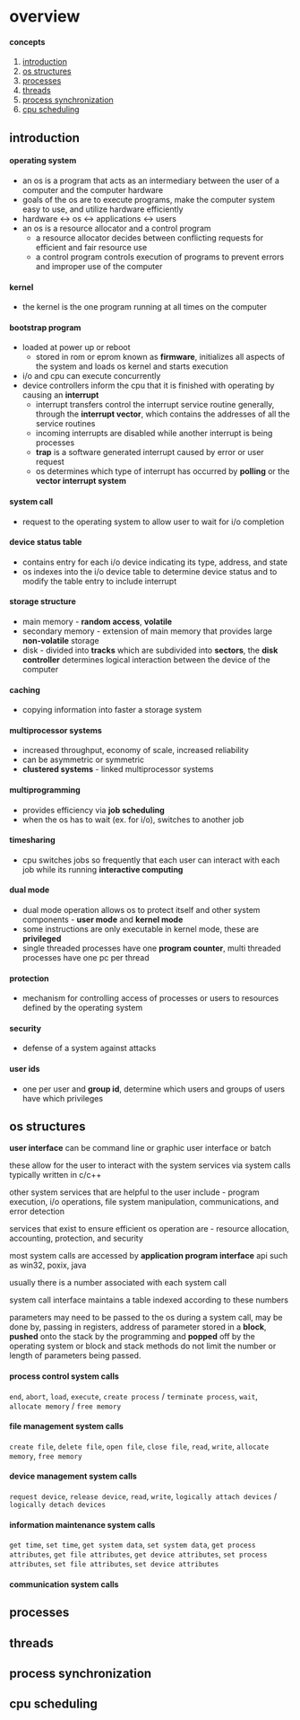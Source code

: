 #  overview

####  concepts

1.  [introduction](#introduction)  
2.  [os structures](#os-structures)  
3.  [processes](#processes)  
4.  [threads](#threads)  
5.  [process synchronization](#process-synchronization)  
6.  [cpu scheduling](#cpu-scheduling)  

##  introduction

####  operating system

-  an os is a program that acts as an intermediary between the user of a computer and the computer hardware
-  goals of the os are to execute programs, make the computer system easy to use, and utilize hardware efficiently
-  hardware $\leftrightarrow$ os $\leftrightarrow$ applications $\leftrightarrow$ users
-  an os is a resource allocator and a control program
    +  a resource allocator decides between conflicting requests for efficient and fair resource use
    +  a control program controls execution of programs to prevent errors and improper use of the computer

####  kernel

-  the kernel is the one program running at all times on the computer

####  bootstrap program

-  loaded at power up or reboot
    +  stored in rom or eprom known as **firmware**, initializes all aspects of the system and loads os kernel and starts execution
-  i/o and cpu can execute concurrently
-  device controllers inform the cpu that it is finished with operating by causing an **interrupt**
    +  interrupt transfers control the interrupt service routine generally, through the **interrupt vector**, which contains the addresses of all the service routines
    +  incoming interrupts are disabled while another interrupt is being processes
    +  **trap** is a software generated interrupt caused by error or user request
    +  os determines which type of interrupt has occurred by **polling** or the **vector interrupt system**

####  system call

-  request to the operating system to allow user to wait for i/o completion

####  device status table

-  contains entry for each i/o device indicating its type, address, and state
-  os indexes into the i/o device table to determine device status and to modify the table entry to include interrupt

####  storage structure

-  main memory -  **random access**, **volatile**
-  secondary memory -  extension of main memory that provides large **non-volatile** storage
-  disk -  divided into **tracks** which are subdivided into **sectors**, the **disk controller** determines logical interaction between the device of the computer

####  caching

-  copying information into faster a storage system

####  multiprocessor systems

-  increased throughput, economy of scale, increased reliability
-  can be asymmetric or symmetric
-  **clustered systems** -  linked multiprocessor systems

####  multiprogramming

-  provides efficiency via **job scheduling**
-  when the os has to wait (ex. for i/o), switches to another job

####  timesharing

-  cpu switches jobs so frequently that each user can interact with each job while its running **interactive computing**

####  dual mode

-  dual mode operation allows os to protect itself and other system components -  **user mode** and **kernel mode**
-  some instructions are only executable in kernel mode, these are **privileged**
-  single threaded processes have one **program counter**, multi threaded processes have one pc per thread

####  protection

-  mechanism for controlling access of processes or users to resources defined by the operating system

####  security

-  defense of a system against attacks

####  user ids

-  one per user and **group id**, determine which users and groups of users have which privileges

##  os structures

**user interface**  can be command line or graphic user interface or batch

these allow for the user to interact with the system services via system calls typically written in c/c++

other system services that are helpful to the user include -  program execution, i/o operations, file system manipulation, communications, and error detection

services that exist to ensure efficient os operation are -  resource allocation, accounting, protection, and security

most system calls are accessed by **application program interface** api such as win32, poxix, java

usually there is a number associated with each system call

system call interface maintains a table indexed according to these numbers

parameters may need to be passed to the os during a system call, may be done by, passing in registers, address of parameter stored in a **block**, **pushed** onto the stack by the programming and **popped** off by the operating system or block and stack methods do not limit the number or length of parameters being passed.

####  process control system calls

`end`, `abort`, `load`, `execute`, `create process` / `terminate process`, `wait`, `allocate memory` / `free memory`

####  file management system calls

`create file`, `delete file`, `open file`, `close file`, `read`, `write`, `allocate memory`, `free memory`

####  device management system calls

`request device`, `release device`, `read`, `write`, `logically attach devices` / `logically detach devices`

####  information maintenance  system calls

`get time`, `set time`, `get system data`, `set system data`, `get process attributes`, `get file attributes`, `get device attributes`, `set process attributes`, `set file attributes`, `set device attributes`

####  communication system calls

##  processes

##  threads

##  process synchronization

##  cpu scheduling

